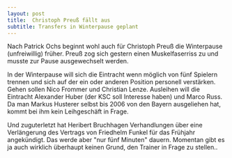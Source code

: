 ```yaml
---
layout: post
title:  Christoph Preuß fällt aus
subtitle: Transfers in Winterpause geplant
---
```


Nach Patrick Ochs beginnt wohl auch für Christoph Preuß die Winterpause (unfreiwillig) früher. Preuß zog sich gestern einen Muskelfaserriss zu und musste zur Pause ausgewechselt werden. 

In der Winterpause will sich die Eintracht wenn möglich von fünf Spielern trennen und sich auf der ein oder anderen Position personell verstärken. Gehen sollen Nico Frommer und Christian Lenze. Ausleihen will die Eintracht Alexander Huber (der KSC soll Interesse haben) und Marco Russ. Da man Markus Husterer selbst bis 2006 von den Bayern ausgeliehen hat, kommt bei ihm kein Leihgeschäft in Frage.

Und zuguterletzt hat Heribert Bruchhagen Verhandlungen über eine Verlängerung des Vertrags von Friedhelm Funkel für das Frühjahr angekündigt. Das werde aber "nur fünf Minuten" dauern. Momentan gibt es ja auch wirklich überhaupt keinen Grund, den Trainer in Frage zu stellen..
